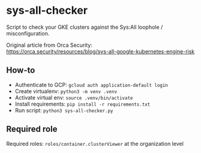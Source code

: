 # sys-all-checker

Script to check your GKE clusters against the Sys:All loophole / misconfiguration.

Original article from Orca Security: https://orca.security/resources/blog/sys-all-google-kubernetes-engine-risk

## How-to

* Authenticate to GCP: `gcloud auth application-default login`
* Create virtualenv: `python3 -m venv .venv`
* Activate virtual env: `source .venv/bin/activate`
* Install requirements: `pip install -r requirements.txt`
* Run script: `python3 sys-all-checker.py`

## Required role

Required roles: `roles/container.clusterViewer` at the organization level
